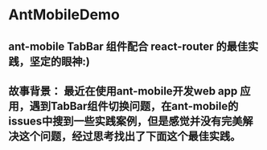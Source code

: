 # AntMobileDemo
## ant-mobile TabBar 组件配合 react-router 的最佳实践，坚定的眼神:)

## 故事背景： 最近在使用ant-mobile开发web app 应用，遇到TabBar组件切换问题，在ant-mobile的issues中搜到一些实践案例，但是感觉并没有完美解决这个问题，经过思考找出了下面这个最佳实践。
